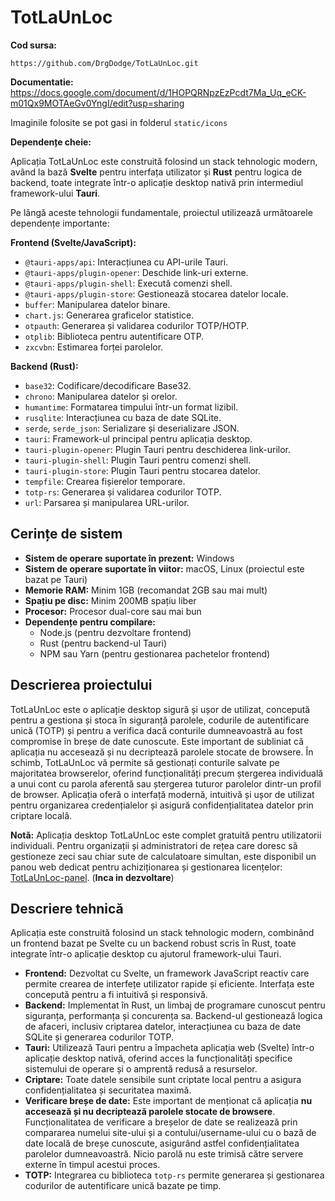 # **TotLaUnLoc**

**Cod sursa:** 
```
https://github.com/DrgDodge/TotLaUnLoc.git
```

**Documentatie:**
https://docs.google.com/document/d/1HOPQRNpzEzPcdt7Ma_Uq_eCK-m01Qx9MOTAeGv0YngI/edit?usp=sharing

Imaginile folosite se pot gasi in folderul `static/icons`

**Dependențe cheie:**

Aplicația TotLaUnLoc este construită folosind un stack tehnologic modern, având la bază **Svelte** pentru interfața utilizator și **Rust** pentru logica de backend, toate integrate într-o aplicație desktop nativă prin intermediul framework-ului **Tauri**.

Pe lângă aceste tehnologii fundamentale, proiectul utilizează următoarele dependențe importante:

**Frontend (Svelte/JavaScript):**
- `@tauri-apps/api`: Interacțiunea cu API-urile Tauri.
- `@tauri-apps/plugin-opener`: Deschide link-uri externe.
- `@tauri-apps/plugin-shell`: Execută comenzi shell.
- `@tauri-apps/plugin-store`: Gestionează stocarea datelor locale.
- `buffer`: Manipularea datelor binare.
- `chart.js`: Generarea graficelor statistice.
- `otpauth`: Generarea și validarea codurilor TOTP/HOTP.
- `otplib`: Biblioteca pentru autentificare OTP.
- `zxcvbn`: Estimarea forței parolelor.

**Backend (Rust):**
- `base32`: Codificare/decodificare Base32.
- `chrono`: Manipularea datelor și orelor.
- `humantime`: Formatarea timpului într-un format lizibil.
- `rusqlite`: Interacțiunea cu baza de date SQLite.
- `serde`, `serde_json`: Serializare și deserializare JSON.
- `tauri`: Framework-ul principal pentru aplicația desktop.
- `tauri-plugin-opener`: Plugin Tauri pentru deschiderea link-urilor.
- `tauri-plugin-shell`: Plugin Tauri pentru comenzi shell.
- `tauri-plugin-store`: Plugin Tauri pentru stocarea datelor.
- `tempfile`: Crearea fișierelor temporare.
- `totp-rs`: Generarea și validarea codurilor TOTP.
- `url`: Parsarea și manipularea URL-urilor.

## Cerințe de sistem

*   **Sistem de operare suportate în prezent:** Windows
*   **Sistem de operare suportate în viitor:** macOS, Linux (proiectul este bazat pe Tauri)
*   **Memorie RAM:** Minim 1GB (recomandat 2GB sau mai mult)
*   **Spațiu pe disc:** Minim 200MB spațiu liber
*   **Procesor:** Procesor dual-core sau mai bun
*   **Dependențe pentru compilare:**
    *   Node.js (pentru dezvoltare frontend)
    *   Rust (pentru backend-ul Tauri)
    *   NPM sau Yarn (pentru gestionarea pachetelor frontend)

## Descrierea proiectului

TotLaUnLoc este o aplicație desktop sigură și ușor de utilizat, concepută pentru a gestiona și stoca în siguranță parolele, codurile de autentificare unică (TOTP) și pentru a verifica dacă conturile dumneavoastră au fost compromise în breșe de date cunoscute. Este important de subliniat că aplicația nu accesează și nu decriptează parolele stocate de browsere. În schimb, TotLaUnLoc vă permite să gestionați conturile salvate pe majoritatea browserelor, oferind funcționalități precum ștergerea individuală a unui cont cu parola aferentă sau ștergerea tuturor parolelor dintr-un profil de browser. Aplicația oferă o interfață modernă, intuitivă și ușor de utilizat pentru organizarea credențialelor și asigură confidențialitatea datelor prin criptare locală.

**Notă:** Aplicația desktop TotLaUnLoc este complet gratuită pentru utilizatorii individuali. Pentru organizații și administratori de rețea care doresc să gestioneze zeci sau chiar sute de calculatoare simultan, este disponibil un panou web dedicat pentru achiziționarea și gestionarea licențelor: [TotLaUnLoc-panel](https://github.com/DrgDodge/TotLaUnLoc-panel). (**Inca in dezvoltare**)

## Descriere tehnică

Aplicația este construită folosind un stack tehnologic modern, combinând un frontend bazat pe Svelte cu un backend robust scris în Rust, toate integrate într-o aplicație desktop cu ajutorul framework-ului Tauri.

*   **Frontend:** Dezvoltat cu Svelte, un framework JavaScript reactiv care permite crearea de interfețe utilizator rapide și eficiente. Interfața este concepută pentru a fi intuitivă și responsivă.
*   **Backend:** Implementat în Rust, un limbaj de programare cunoscut pentru siguranța, performanța și concurența sa. Backend-ul gestionează logica de afaceri, inclusiv criptarea datelor, interacțiunea cu baza de date SQLite și generarea codurilor TOTP.
*   **Tauri:** Utilizează Tauri pentru a împacheta aplicația web (Svelte) într-o aplicație desktop nativă, oferind acces la funcționalități specifice sistemului de operare și o amprentă redusă a resurselor.
*   **Criptare:** Toate datele sensibile sunt criptate local pentru a asigura confidențialitatea și securitatea maximă.
*   **Verificare breșe de date:** Este important de menționat că aplicația **nu accesează și nu decriptează parolele stocate de browsere**. Funcționalitatea de verificare a breșelor de date se realizează prin compararea numelui site-ului și a contului/username-ului cu o bază de date locală de breșe cunoscute, asigurând astfel confidențialitatea parolelor dumneavoastră. Nicio parolă nu este trimisă către servere externe în timpul acestui proces.
*   **TOTP:** Integrarea cu biblioteca `totp-rs` permite generarea și gestionarea codurilor de autentificare unică bazate pe timp.
